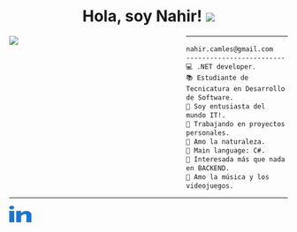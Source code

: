 <h1 align="center"><b>Hola, soy Nahir! </b><img src="https://media.giphy.com/media/hvRJCLFzcasrR4ia7z/giphy.gif" width="35"></h1>

<img align="left" src="https://media1.giphy.com/media/v1.Y2lkPTc5MGI3NjExY3VjYm1lZjNtbzg3NjgwZmNtcDEwMHF2djgzOXNqcnFqanI1N216eCZlcD12MV9pbnRlcm5hbF9naWZfYnlfaWQmY3Q9Zw/BmJ3fCQjQeVgVyxGsD/giphy.gif" width="320px"/>


<hr>

```
nahir.camles@gmail.com
-------------------------
💻 .NET developer.
📚 Estudiante de Tecnicatura en Desarrollo de Software.
📝 Soy entusiasta del mundo IT!.
🔭 Trabajando en proyectos personales.
🌱 Amo la naturaleza.
🌟 Main language: C#.
🚩 Interesada más que nada en BACKEND.
🎵 Amo la música y los videojuegos.
```
<hr>

<p align="left">
<a href="https://www.linkedin.com/in/nahir-campos/" target="blank"><img align="center" src="https://raw.githubusercontent.com/SubhadeepZilong/SubhadeepZilong/main/icons/Social/linked-in-alt.svg" alt="subhadeep-chakraborty-b341a8191" height="30" width="40" /></a>
</p>
